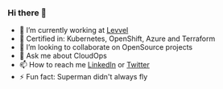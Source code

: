 ### Hi there 👋

* 🔭 I’m currently working at [Levvel](https://www.levvel.io)
* 🌱 Certified in: Kubernetes, OpenShift, Azure and Terraform
* 👯 I’m looking to collaborate on OpenSource projects
* 💬 Ask me about CloudOps 
* 📫 How to reach me [LinkedIn](https://www.linkedin.com/in/suryalolla/) or [Twitter](https://twitter.com/suryalolla)
* ⚡ Fun fact: Superman didn't always fly
